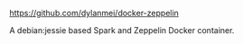 https://github.com/dylanmei/docker-zeppelin

A debian:jessie based Spark and Zeppelin Docker container.

